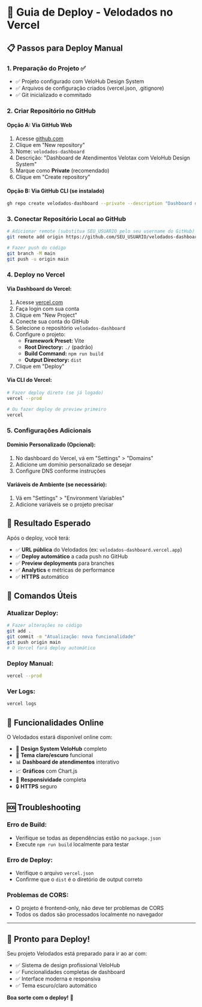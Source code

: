 # 🚀 Guia de Deploy - Velodados no Vercel

## 📋 Passos para Deploy Manual

### 1. **Preparação do Projeto** ✅
- ✅ Projeto configurado com VeloHub Design System
- ✅ Arquivos de configuração criados (vercel.json, .gitignore)
- ✅ Git inicializado e commitado

### 2. **Criar Repositório no GitHub**

#### Opção A: Via GitHub Web
1. Acesse [github.com](https://github.com)
2. Clique em "New repository"
3. Nome: `velodados-dashboard`
4. Descrição: "Dashboard de Atendimentos Velotax com VeloHub Design System"
5. Marque como **Private** (recomendado)
6. Clique em "Create repository"

#### Opção B: Via GitHub CLI (se instalado)
```bash
gh repo create velodados-dashboard --private --description "Dashboard de Atendimentos Velotax"
```

### 3. **Conectar Repositório Local ao GitHub**
```bash
# Adicionar remote (substitua SEU_USUARIO pelo seu username do GitHub)
git remote add origin https://github.com/SEU_USUARIO/velodados-dashboard.git

# Fazer push do código
git branch -M main
git push -u origin main
```

### 4. **Deploy no Vercel**

#### Via Dashboard do Vercel:
1. Acesse [vercel.com](https://vercel.com)
2. Faça login com sua conta
3. Clique em "New Project"
4. Conecte sua conta do GitHub
5. Selecione o repositório `velodados-dashboard`
6. Configure o projeto:
   - **Framework Preset:** Vite
   - **Root Directory:** `./` (padrão)
   - **Build Command:** `npm run build`
   - **Output Directory:** `dist`
7. Clique em "Deploy"

#### Via CLI do Vercel:
```bash
# Fazer deploy direto (se já logado)
vercel --prod

# Ou fazer deploy de preview primeiro
vercel
```

### 5. **Configurações Adicionais**

#### Domínio Personalizado (Opcional):
1. No dashboard do Vercel, vá em "Settings" > "Domains"
2. Adicione um domínio personalizado se desejar
3. Configure DNS conforme instruções

#### Variáveis de Ambiente (se necessário):
1. Vá em "Settings" > "Environment Variables"
2. Adicione variáveis se o projeto precisar

## 🎯 **Resultado Esperado**

Após o deploy, você terá:
- ✅ **URL pública** do Velodados (ex: `velodados-dashboard.vercel.app`)
- ✅ **Deploy automático** a cada push no GitHub
- ✅ **Preview deployments** para branches
- ✅ **Analytics** e métricas de performance
- ✅ **HTTPS** automático

## 🔧 **Comandos Úteis**

### Atualizar Deploy:
```bash
# Fazer alterações no código
git add .
git commit -m "Atualização: nova funcionalidade"
git push origin main
# O Vercel fará deploy automático
```

### Deploy Manual:
```bash
vercel --prod
```

### Ver Logs:
```bash
vercel logs
```

## 📱 **Funcionalidades Online**

O Velodados estará disponível online com:
- 🎨 **Design System VeloHub** completo
- 🌙 **Tema claro/escuro** funcional
- 📊 **Dashboard de atendimentos** interativo
- 📈 **Gráficos** com Chart.js
- 📱 **Responsividade** completa
- 🔒 **HTTPS** seguro

## 🆘 **Troubleshooting**

### Erro de Build:
- Verifique se todas as dependências estão no `package.json`
- Execute `npm run build` localmente para testar

### Erro de Deploy:
- Verifique o arquivo `vercel.json`
- Confirme que o `dist` é o diretório de output correto

### Problemas de CORS:
- O projeto é frontend-only, não deve ter problemas de CORS
- Todos os dados são processados localmente no navegador

---

## 🎉 **Pronto para Deploy!**

Seu projeto Velodados está preparado para ir ao ar com:
- ✅ Sistema de design profissional VeloHub
- ✅ Funcionalidades completas de dashboard
- ✅ Interface moderna e responsiva
- ✅ Tema escuro/claro automático

**Boa sorte com o deploy!** 🚀
